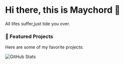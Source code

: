 # Hi there, this is Maychord 👋

All lifes suffer,just tide you over.


### 🌟 Featured Projects
Here are some of my favorite projects:

![GitHub Stats](https://github-readme-stats.vercel.app/api?username=Maychord&show_icons=true&theme=radical)
